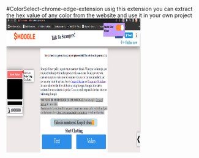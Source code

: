 #ColorSelect-chrome-edge-extension
usig this extension you can extract the hex value of any color from the website and use it in your own project
<img src="./assets/1.png" width="350" height="350" alt="accessibility text">


